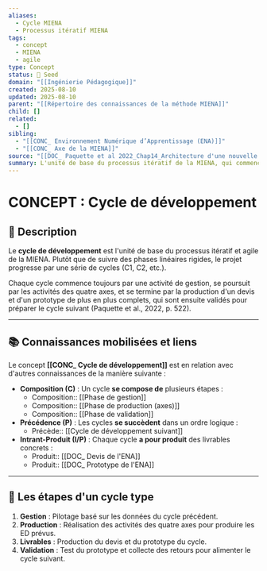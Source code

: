 ```yaml
---
aliases:
  - Cycle MIENA
  - Processus itératif MIENA
tags:
  - concept
  - MIENA
  - agile
type: Concept
status: 🌱 Seed
domain: "[[Ingénierie Pédagogique]]"
created: 2025-08-10
updated: 2025-08-10
parent: "[[Répertoire des connaissances de la méthode MIENA]]"
child: []
related:
  - []
sibling:
  - "[[CONC_ Environnement Numérique d’Apprentissage (ENA)]]"
  - "[[CONC_ Axe de la MIENA]]"
source: "[[DOC_ Paquette et al 2022_Chap14_Architecture d'une nouvelle méthode d'ingénierie des ENA_ MIENA]]"
summary: L'unité de base du processus itératif de la MIENA, qui commence par la gestion, exécute les activités des axes, et mène à la production d'un devis et d'un prototype.
---
```


# CONCEPT : Cycle de développement

## 📌 Description
Le **cycle de développement** est l'unité de base du processus itératif et agile de la MIENA. Plutôt que de suivre des phases linéaires rigides, le projet progresse par une série de cycles (C1, C2, etc.).

Chaque cycle commence toujours par une activité de gestion, se poursuit par les activités des quatre axes, et se termine par la production d'un devis et d'un prototype de plus en plus complets, qui sont ensuite validés pour préparer le cycle suivant (Paquette et al., 2022, p. 522).

---
## 📚 Connaissances mobilisées et liens
Le concept **[[CONC_ Cycle de développement]]** est en relation avec d'autres connaissances de la manière suivante :

- **Composition (C)** : Un cycle **se compose de** plusieurs étapes :
    - Composition:: [[Phase de gestion]]
    - Composition:: [[Phase de production (axes)]]
    - Composition:: [[Phase de validation]]
- **Précédence (P)** : Les cycles **se succèdent** dans un ordre logique :
    - Précède:: [[Cycle de développement suivant]]
- **Intrant-Produit (I/P)** : Chaque cycle **a pour produit** des livrables concrets :
    - Produit:: [[DOC_ Devis de l'ENA]]
    - Produit:: [[DOC_ Prototype de l'ENA]]

---
## 🔄 Les étapes d'un cycle type

1.  **Gestion** : Pilotage basé sur les données du cycle précédent.
2.  **Production** : Réalisation des activités des quatre axes pour produire les ED prévus.
3.  **Livrables** : Production du devis et du prototype du cycle.
4.  **Validation** : Test du prototype et collecte des retours pour alimenter le cycle suivant.
